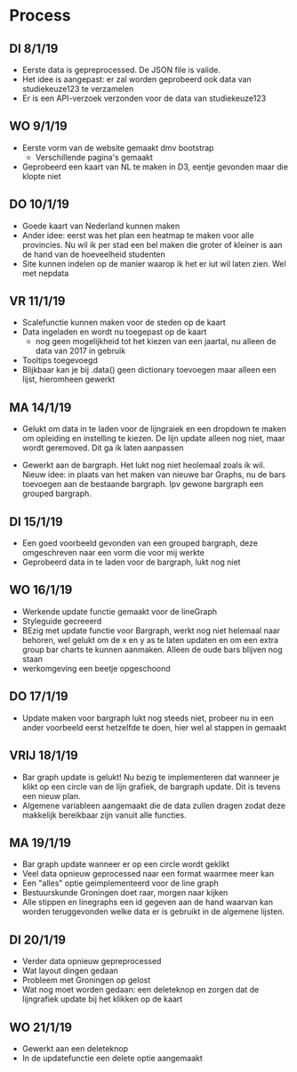 # Process

## DI 8/1/19
* Eerste data is gepreprocessed. De JSON file is valide.
* Het idee is aangepast: er zal worden geprobeerd ook data van studiekeuze123 te
verzamelen
* Er is een API-verzoek verzonden voor de data van studiekeuze123

## WO 9/1/19
* Eerste vorm van de website gemaakt dmv bootstrap
  * Verschillende pagina's gemaakt
* Geprobeerd een kaart van NL te maken in D3, eentje gevonden maar die klopte niet

## DO 10/1/19
* Goede kaart van Nederland kunnen maken
* Ander idee: eerst was het plan een heatmap te maken voor alle provincies. Nu
  wil ik per stad een bel maken die groter of kleiner is aan de hand van de hoeveelheid
  studenten
* Site kunnen indelen op de manier waarop ik het er iut wil laten zien. Wel met
  nepdata

## VR 11/1/19
* Scalefunctie kunnen maken voor de steden op de kaart
* Data ingeladen en wordt nu toegepast op de kaart
  * nog geen mogelijkheid tot het kiezen van een jaartal, nu alleen de data van
    2017 in gebruik
* Tooltips toegevoegd
* Blijkbaar kan je bij .data() geen dictionary toevoegen maar alleen een lijst,
  hieromheen gewerkt

## MA 14/1/19
* Gelukt om data in te laden voor de lijngraiek en een dropdown te maken om
  opleiding en instelling te kiezen. De lijn update alleen nog niet, maar
  wordt geremoved. Dit ga ik laten aanpassen

* Gewerkt aan de bargraph. Het lukt nog niet heolemaal zoals ik wil.
  Nieuw idee: in plaats van het maken van nieuwe bar Graphs,
  nu de bars toevoegen aan de bestaande bargraph. Ipv gewone bargraph een grouped
  bargraph.


## DI 15/1/19
* Een goed voorbeeld gevonden van een grouped bargraph, deze omgeschreven
  naar een vorm die voor mij werkte
* Geprobeerd data in te laden voor de bargraph, lukt nog niet

## WO 16/1/19
* Werkende update functie gemaakt voor de lineGraph
* Styleguide gecreeerd
* BEzig met update functie voor Bargraph, werkt nog niet helemaal naar behoren,
  wel gelukt om de x en y as te laten updaten en om een extra group bar charts
  te kunnen aanmaken. Alleen de oude bars blijven nog staan  
* werkomgeving een beetje opgeschoond


## DO 17/1/19
* Update maken voor bargraph lukt nog steeds niet, probeer nu in een ander voorbeeld
  eerst hetzelfde te doen, hier wel al stappen in gemaakt

## VRIJ 18/1/19
* Bar graph update is gelukt! Nu bezig te implementeren dat wanneer je klikt op een circle
van de lijn grafiek, de bargraph update. Dit is tevens een nieuw plan.
* Algemene variableen aangemaakt die de data zullen dragen zodat deze makkelijk bereikbaar
zijn vanuit alle functies.

## MA 19/1/19
* Bar graph update wanneer er op een circle wordt geklikt
* Veel data opnieuw geprocessed naar een format waarmee meer kan
* Een "alles" optie geimplementeerd voor de line graph
* Bestuurskunde Groningen doet raar, morgen naar kijken
* Alle stippen en linegraphs een id gegeven aan de hand waarvan kan worden teruggevonden
  welke data er is gebruikt in de algemene lijsten.

## DI 20/1/19
* Verder data opnieuw gepreprocessed
* Wat layout dingen gedaan
* Probleem met Groningen op gelost
* Wat nog moet worden gedaan: een deleteknop en zorgen dat de lijngrafiek update
  bij het klikken op de kaart

## WO 21/1/19
* Gewerkt aan een deleteknop
* In de updatefunctie een delete optie aangemaakt
